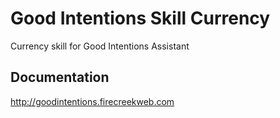 # Good Intentions Skill Currency

Currency skill for Good Intentions Assistant


## Documentation

http://goodintentions.firecreekweb.com
